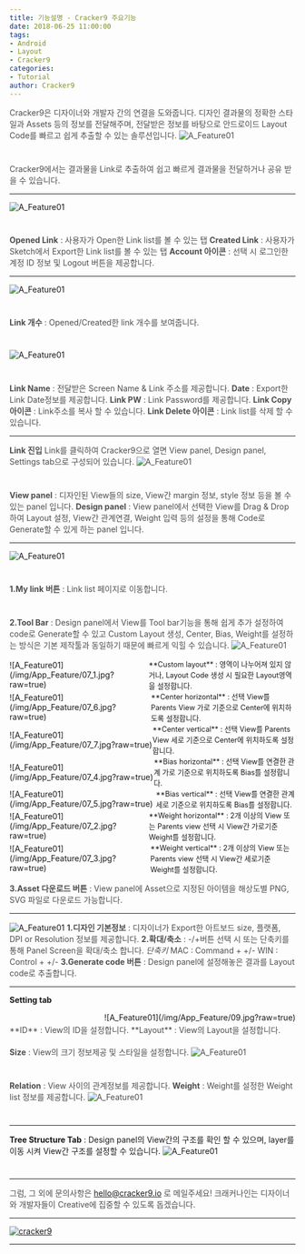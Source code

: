 ```yaml
---
title: 기능설명 - Cracker9 주요기능
date: 2018-06-25 11:00:00
tags: 
- Android
- Layout
- Cracker9
categories:
- Tutorial
author: Cracker9
---
```

<span style="color:#4d4d4d">Cracker9은 디자이너와 개발자 간의 연결을 도와줍니다.
디자인 결과물의 정확한 스타일과 Assets 등의 정보를 전달해주며, 전달받은 정보를 바탕으로 안드로이드 Layout Code를 빠르고 쉽게 추출할 수 있는 솔루션입니다.
![A_Feature01](/img/App_Feature/01.jpg?raw=true)
#  

<span style="color:#4d4d4d">Cracker9에서는 결과물을 Link로 추출하여 쉽고 빠르게 결과물을 전달하거나 공유 받을 수 있습니다.
***
![A_Feature01](/img/App_Feature/02.jpg?raw=true)
#  

<span style="color:#4d4d4d">**Opened Link** : 사용자가 Open한 Link list를 볼 수 있는 탭
<span style="color:#4d4d4d">**Created Link** : 사용자가 Sketch에서 Export한 Link list를 볼 수 있는 탭
<span style="color:#4d4d4d">**Account 아이콘** : 선택 시 로그인한 계정 ID 정보 및 Logout 버튼을 제공합니다.
***
![A_Feature01](/img/App_Feature/03.jpg?raw=true)
#  

<span style="color:#4d4d4d">**Link 개수** : Opened/Created한 link 개수를 보여줍니다.
#  

![A_Feature01](/img/App_Feature/04.jpg?raw=true)
#  

<span style="color:#4d4d4d">**Link Name** : 전달받은 Screen Name & Link 주소를 제공합니다.
<span style="color:#4d4d4d">**Date** : Export한 Link Date정보를 제공합니다.
<span style="color:#4d4d4d">**Link PW** : Link Password를 제공합니다.
<span style="color:#4d4d4d">**Link Copy 아이콘** : Link주소를 복사 할 수 있습니다.
<span style="color:#4d4d4d">**Link Delete 아이콘** : Link list를 삭제 할 수 있습니다.
***
<span style="color:#4d4d4d">**Link 진입**
Link를 클릭하여 Cracker9으로 열면 View panel, Design panel, Settings tab으로 구성되어 있습니다.
![A_Feature01](/img/App_Feature/05.jpg?raw=true)
#  

<span style="color:#4d4d4d">**View panel** : 디자인된 View들의 size, View간 margin 정보, style 정보 등을 볼 수 있는 panel 입니다.
<span style="color:#4d4d4d">**Design panel** : View panel에서 선택한 View를 Drag & Drop하여 Layout 설정, View간 관계연결, Weight 입력 등의 설정을 통해 Code로 Generate할 수 있게 하는 panel 입니다.
***
![A_Feature01](/img/App_Feature/06.jpg?raw=true)
#  

<span style="color:#4d4d4d">**1.My link 버튼** : Link list 페이지로 이동합니다.
#  

<span style="color:#4d4d4d">**2.Tool Bar** : Design panel에서 View를 Tool bar기능을 통해 쉽게 추가 설정하여 code로 Generate할 수 있고 Custom Layout 생성, Center, Bias, Weight를 설정하는 방식은 기본 제작툴과 동일하기 때문에 빠르게 익힐 수 있습니다.
![A_Feature01](/img/App_Feature/07.jpg?raw=true)
<div style="display: table">
  <div style="display: table-cell; vertical-align: middle;">
  ![A_Feature01](/img/App_Feature/07_1.jpg?raw=true)
  </div>
  <div style="display: table-cell; vertical-align: middle;"><span style="font-size:0.9em;">**Custom layout** : 영역이 나누어져 있지 않거나, Layout Code 생성 시 필요한 Layout영역을 설정합니다.</span></div>
</div>

<div style="display: table">
  <div style="display: table-cell; vertical-align: middle;">
  ![A_Feature01](/img/App_Feature/07_6.jpg?raw=true)
  </div>
  <div style="display: table-cell; vertical-align: middle;"><span style="font-size:0.9em;">**Center horizontal** : 선택 View를 Parents View 가로 기준으로 Center에 위치하도록 설정합니다.</span></div>
</div>

<div style="display: table">
 <div style="display: table-cell; vertical-align: middle;">
 ![A_Feature01](/img/App_Feature/07_7.jpg?raw=true)
 </div>
 <div style="display: table-cell; vertical-align: middle;"><span style="font-size:0.9em;">**Center vertical** : 선택 View를 Parents View 세로 기준으로 Center에 위치하도록 설정합니다.</span></div>
</div>

<div style="display: table">
 <div style="display: table-cell; vertical-align: middle;">
 ![A_Feature01](/img/App_Feature/07_4.jpg?raw=true)
 </div>
 <div style="display: table-cell; vertical-align: middle;"><span style="font-size:0.9em;">**Bias horizontal** : 선택 View를 연결한 관계 가로 기준으로 위치하도록 Bias를 설정합니다.</span></div>
</div>

<div style="display: table">
 <div style="display: table-cell; vertical-align: middle;">
 ![A_Feature01](/img/App_Feature/07_5.jpg?raw=true)
 </div>
 <div style="display: table-cell; vertical-align: middle;"><span style="font-size:0.9em;">**Bias vertical** : 선택 View를 연결한 관계 세로 기준으로 위치하도록 Bias를 설정합니다.</span></div>
</div>

<div style="display: table">
 <div style="display: table-cell; vertical-align: middle;">
 ![A_Feature01](/img/App_Feature/07_2.jpg?raw=true)
 </div>
 <div style="display: table-cell; vertical-align: middle;"><span style="font-size:0.9em;">**Weight horizontal** : 2개 이상의 View 또는 Parents view 선택 시 View간 가로기준 Weight를 설정합니다.</span></div>
</div>

<div style="display: table">
 <div style="display: table-cell; vertical-align: middle;">
 ![A_Feature01](/img/App_Feature/07_3.jpg?raw=true)
 </div>
 <div style="display: table-cell; vertical-align: middle;"><span style="font-size:0.9em;">**Weight vertical** : 2개 이상의 View 또는 Parents view 선택 시 View간 세로기준 Weight를 설정합니다.</span></div>
</div>

<span style="color:#4d4d4d">**3.Asset 다운로드 버튼** : View panel에 Asset으로 지정된 아이템을 해상도별 PNG, SVG 파일로 다운로드 가능합니다.
***
![A_Feature01](/img/App_Feature/08.jpg?raw=true)
<span style="color:#4d4d4d">**1.디자인 기본정보** : 디자이너가 Export한 아트보드 size, 플랫폼, DPI or Resolution 정보를 제공합니다.
<span style="color:#4d4d4d">**2.확대/축소** : -/+버튼 선택 시 또는 단축키를 통해 Panel Screen을 확대/축소 합니다.
_단축키_
MAC : Command + +/-
WIN : Control + +/-
<span style="color:#4d4d4d">**3.Generate code 버튼** : Design panel에 설정해놓은 결과를 Layout code로 추출합니다.
***
**Setting tab**
<div style="float: right">
![A_Feature01](/img/App_Feature/09.jpg?raw=true)
</div>

<div style="float: left; line-height: 2">
<span style="color:#4d4d4d">**ID** : View의 ID을 설정합니다.
<span style="color:#4d4d4d">**Layout** : View의 Layout을 설정합니다.
</div>
<div style="clear: both;"></div>

<span style="color:#4d4d4d">**Size** : View의 크기 정보제공 및 스타일을 설정합니다.
![A_Feature01](/img/App_Feature/10.jpg?raw=true)
#  

<span style="color:#4d4d4d">**Relation** : View 사이의 관계정보를 제공합니다.
<span style="color:#4d4d4d">**Weight** : Weight를 설정한 Weight list 정보를 제공합니다.
![A_Feature01](/img/App_Feature/11.jpg?raw=true)
#  

***
**Tree Structure Tab** : Design panel의 View간의 구조를 확인 할 수 있으며, layer를 이동 시켜 View간 구조를 설정할 수 있습니다.
![A_Feature01](/img/App_Feature/12.jpg?raw=true)
#  

***
<span style="color:#4d4d4d">그럼, 그 외에 문의사항은 [hello@cracker9.io](helloo@cracker9.io) 로 메일주세요!
크래커나인는 디자이너와 개발자들이 Creative에 집중할 수 있도록 돕겠습니다.


<style>
.article .article__contents img {
  margin: 0 !important;
}
</style>


_____
 <a href="http://www.cracker9.io?utm_medium=cpc&utm_source=blog_origin&utm_campaign=0.11.x&utm_content=App_Feature" onclick="gtag('event', 'button click', {'event_category': 'Homepage','event_label': 'App Feature'});">![cracker9](/img/Logo/Cracker9_Symbollogo.png?raw=true)</a>
_____